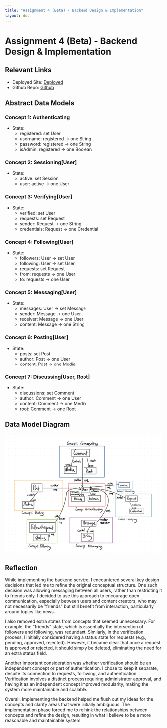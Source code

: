 ```yaml
---
title: "Assignment 4 (Beta) - Backend Design & Implementation"
layout: doc
---
```


# Assignment 4 (Beta) - Backend Design & Implementation

## Relevant Links
- Deployed Site: [Deployed](https://backend-two-hazel-80.vercel.app/)
- Github Repo: [Github](https://github.com/tonyx1107/backend.git)

## Abstract Data Models

### Concept 1: Authenticating
- State:
    - registered: set User
    - username: registered -> one String
    - password: registered -> one String
    - isAdmin: registered -> one Boolean

### Concept 2: Sessioning[User]
- State:
    - active: set Session 
    - user: active -> one User

### Concept 3: Verifying[User]
- State: 
    - verified: set User
    - requests: set Request
    - sender: Request -> one String
    - credentials: Request -> one Credential

### Concept 4: Following[User]
- State: 
    - followers: User -> set User
    - following: User -> set User
    - requests: set Request
    - from: requests -> one User
    - to: requests -> one User

### Concept 5: Messaging[User]
- State: 
    - messages: User -> set Message
    - sender: Message -> one User
    - receiver: Message -> one User
    - content: Message -> one String

### Concept 6: Posting[User]
- State:
    - posts: set Post
    - author: Post -> one User
    - content: Post -> one Media

### Concept 7: Discussing[User, Root]
- State:
    - discussions: set Comment
    - author: Comment -> one User
    - content: Comment -> one Media
    - root: Comment -> one Root

## Data Model Diagram
![Data Model Diagram](a4-files/model-B.jpeg)

## Reflection

While implementing the backend service, I encountered several key design decisions that led me to refine the original conceptual structure. One such decision was allowing messaging between all users, rather than restricting it to friends only. I decided to use this approach to encourage open communication, especially between users and content creators, who may not necessarily be "friends" but still benefit from interaction, particularly around topics like news.

I also removed extra states from concepts that seemed unnecessary. For example, the "friends" state, which is essentially the intersection of followers and following, was redundant. Similarly, in the verification process, I initially considered having a status state for requests (e.g., pending, approved, rejected). However, it became clear that once a request is approved or rejected, it should simply be deleted, eliminating the need for an extra status field.

Another important consideration was whether verification should be an independent concept or part of authentication. I chose to keep it separate, despite its connection to requests, following, and authentication. Verification involves a distinct process requiring administrator approval, and having it as an independent concept improved modularity, making the system more maintainable and scalable.

Overall, Implementing the backend helped me flush out my ideas for the concepts and clarify areas that were initially ambiguous. The implementation phase forced me to rethink the relationships between concepts and refine the design, resulting in what I believe to be a more reasonable and maintainable system.

